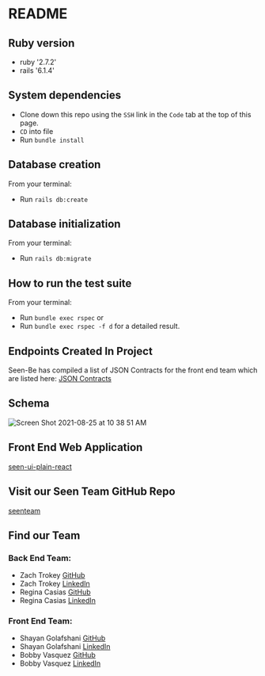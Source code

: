 
# README

## Ruby version

-   ruby '2.7.2'
-   rails '6.1.4'

## System dependencies

-   Clone down this repo using the `SSH` link in the `Code` tab at the top of this page.
-   `CD` into file
-   Run `bundle install`

## Database creation

From your terminal:

-   Run `rails db:create`

## Database initialization

From your terminal:

-   Run `rails db:migrate`

## How to run the test suite

From your terminal:

-   Run  `bundle exec rspec` or
-   Run `bundle exec rspec -f d` for a detailed result.


## Endpoints Created In Project

  Seen-Be has compiled a list of JSON Contracts for the front end team which are listed here:
  [JSON Contracts](https://github.com/seenteam/seen-be/wiki)

## Schema

![Screen Shot 2021-08-25 at 10 38 51 AM](https://user-images.githubusercontent.com/54419240/132406926-5d73e9b9-bfba-46c0-8349-7cb8434abb92.png)

## Front End Web Application  

  [seen-ui-plain-react](https://github.com/seenteam/seen-ui-plain-react)

## Visit our Seen Team GitHub Repo

  [seenteam](https://github.com/seenteam)
  
## Find our Team 
    
### Back End Team: 
- Zach Trokey [GitHub](https://github.com/ztrokey)
- Zach Trokey [LinkedIn](https://www.linkedin.com/in/zach-trokey/)
- Regina Casias [GitHub](https://github.com/rcasias)
- Regina Casias [LinkedIn](https://www.linkedin.com/in/regina-casias-0a6b78196/) 
    
### Front End Team: 
- Shayan Golafshani [GitHub](https://github.com/shayan-golafshani)
- Shayan Golafshani [LinkedIn](https://www.linkedin.com/in/shayangolafshani/)
- Bobby Vasquez [GitHub](https://github.com/hoomberto/)
- Bobby Vasquez [LinkedIn](https://www.linkedin.com/in/hoomberto/) 
